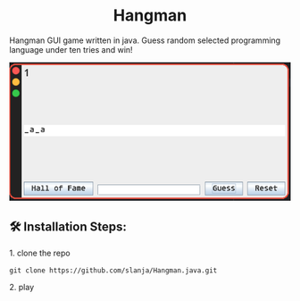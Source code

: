 <h1 align="center" id="title">Hangman</h1>

<p id="description">Hangman GUI game written in java. Guess random selected programming language under ten tries and win!</p>

<img src="screenshots/screenshot_0.png">

<h2>🛠️ Installation Steps:</h2>

<p>1. clone the repo</p>

```
git clone https://github.com/slanja/Hangman.java.git
```

<p>2. play</p>
